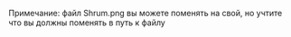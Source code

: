 Примечание: файл Shrum.png вы можете поменять на свой, но учтите что вы должны поменять в  путь к файлу
